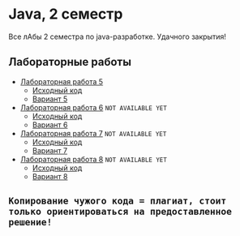 # Java, 2 семестр

Все лАбы 2 семестра по java-разработке. Удачного закрытия!

## Лабораторные работы

- [Лабораторная работа 5](lab5/README.md) 
    - [Исходный код](lab5/)
    - [Вариант 5](lab5/lab5__variant.md)
- [Лабораторная работа 6](lab6/README.md) `NOT AVAILABLE YET`
    - [Исходный код](lab6/)
    - [Вариант 6](lab6/lab6__variant.md)
- [Лабораторная работа 7](lab7/README.md) `NOT AVAILABLE YET`
    - [Исходный код](lab7/)
    - [Вариант 7](lab7/lab7__variant.md)
- [Лабораторная работа 8](lab8/README.md) `NOT AVAILABLE YET`
    - [Исходный код](lab8/)
    - [Вариант 8](lab8/lab8__variant.md)

## `Копирование чужого кода = плагиат, стоит только ориентироваться на предоставленное решение!`